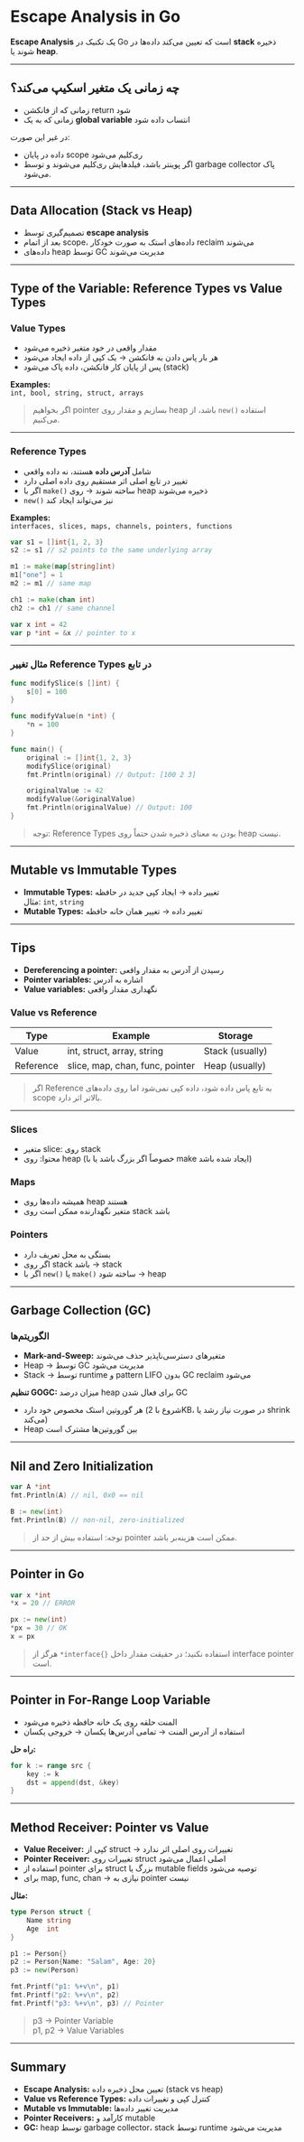 # Escape Analysis in Go

**Escape Analysis** یک تکنیک در Go است که تعیین می‌کند داده‌ها در **stack** ذخیره شوند یا **heap**.

---

## چه زمانی یک متغیر اسکیپ می‌کند؟

- زمانی که از فانکشن return شود
- زمانی که به یک **global variable** انتساب داده شود

در غیر این صورت:

- داده در پایان scope ری‌کلیم می‌شود
- اگر پوینتر باشد، فیلدهایش ری‌کلیم می‌شوند و توسط garbage collector پاک می‌شود.

---

## Data Allocation (Stack vs Heap)

- تصمیم‌گیری توسط **escape analysis**
- بعد از اتمام scope، داده‌های استک به صورت خودکار reclaim می‌شوند
- داده‌های heap توسط GC مدیریت می‌شوند

---

## Type of the Variable: Reference Types vs Value Types

### Value Types

- مقدار واقعی در خود متغیر ذخیره می‌شود
- هر بار پاس دادن به فانکشن → یک کپی از داده ایجاد می‌شود
- پس از پایان کار فانکشن، داده پاک می‌شود (stack)

**Examples:**  
`int, bool, string, struct, arrays`

> اگر بخواهیم pointer بسازیم و مقدار روی heap باشد، از `new()` استفاده می‌کنیم.

---

### Reference Types

- شامل **آدرس داده** هستند، نه داده واقعی
- تغییر در تابع اصلی اثر مستقیم روی داده اصلی دارد
- اگر با `make()` ساخته شوند → روی heap ذخیره می‌شوند
- `new()` نیز می‌تواند ایجاد کند

**Examples:**  
`interfaces, slices, maps, channels, pointers, functions`

```go
var s1 = []int{1, 2, 3}
s2 := s1 // s2 points to the same underlying array

m1 := make(map[string]int)
m1["one"] = 1
m2 := m1 // same map

ch1 := make(chan int)
ch2 := ch1 // same channel

var x int = 42
var p *int = &x // pointer to x
```

---

### مثال تغییر Reference Types در تابع

```go
func modifySlice(s []int) {  
    s[0] = 100  
}

func modifyValue(n *int) {  
    *n = 100  
}

func main() {  
    original := []int{1, 2, 3}  
    modifySlice(original)  
    fmt.Println(original) // Output: [100 2 3]  

    originalValue := 42  
    modifyValue(&originalValue)  
    fmt.Println(originalValue) // Output: 100  
}
```

> توجه: Reference Types بودن به معنای ذخیره شدن حتماً روی heap نیست.

---

## Mutable vs Immutable Types

- **Immutable Types:** تغییر داده → ایجاد کپی جدید در حافظه  
  مثال: `int`, `string`
- **Mutable Types:** تغییر داده → تغییر همان خانه حافظه  

---

## Tips

- **Dereferencing a pointer:** رسیدن از آدرس به مقدار واقعی  
- **Pointer variables:** اشاره به آدرس  
- **Value variables:** نگهداری مقدار واقعی  

### Value vs Reference

| Type | Example | Storage |
|------|---------|---------|
| Value | int, struct, array, string | Stack (usually) |
| Reference | slice, map, chan, func, pointer | Heap (usually) |

> اگر Reference به تابع پاس داده شود، داده کپی نمی‌شود اما روی داده‌های scope بالاتر اثر دارد.  

---

### Slices

- متغیر slice: روی stack  
- محتوا: روی heap (خصوصاً اگر بزرگ باشد یا با make ایجاد شده باشد)

### Maps

- همیشه داده‌ها روی heap هستند  
- متغیر نگهدارنده ممکن است روی stack باشد

### Pointers

- بستگی به محل تعریف دارد  
- اگر روی stack باشد → stack  
- اگر با `new()` یا `make()` ساخته شود → heap  

---

## Garbage Collection (GC)

### الگوریتم‌ها

- **Mark-and-Sweep:** متغیرهای دسترسی‌ناپذیر حذف می‌شوند  
- Heap → توسط GC مدیریت می‌شود  
- Stack → توسط runtime و pattern LIFO بدون GC reclaim می‌شود  

**تنظیم GOGC:** میزان درصد heap برای فعال شدن GC

- هر گوروتین استک مخصوص خود دارد (شروع با 2KB، در صورت نیاز رشد یا shrink می‌کند)  
- Heap بین گوروتین‌ها مشترک است

---

## Nil and Zero Initialization

```go
var A *int
fmt.Println(A) // nil, 0x0 == nil

B := new(int)
fmt.Println(B) // non-nil, zero-initialized
```

> توجه: استفاده بیش از حد از pointer ممکن است هزینه‌بر باشد.

---

## Pointer in Go

```go
var x *int
*x = 20 // ERROR

px := new(int)
*px = 30 // OK
x = px
```

> هرگز از `*interface{}` استفاده نکنید؛ در حقیقت مقدار داخل interface pointer است.

---

## Pointer in For-Range Loop Variable

- المنت حلقه روی یک خانه حافظه ذخیره می‌شود
- استفاده از آدرس المنت → تمامی آدرس‌ها یکسان → خروجی یکسان

**راه حل:**

```go
for k := range src {
    key := k
    dst = append(dst, &key)
}
```

---

## Method Receiver: Pointer vs Value

- **Value Receiver:** کپی از struct → تغییرات روی اصلی اثر ندارد  
- **Pointer Receiver:** تغییرات روی struct اصلی اعمال می‌شود  
- استفاده از pointer برای struct بزرگ یا mutable fields توصیه می‌شود  
- برای map, func, chan → نیازی به pointer نیست

**مثال:**

```go
type Person struct {
	Name string
	Age  int
}

p1 := Person{}
p2 := Person{Name: "Salam", Age: 20}
p3 := new(Person)

fmt.Printf("p1: %+v\n", p1)
fmt.Printf("p2: %+v\n", p2)
fmt.Printf("p3: %+v\n", p3) // Pointer
```

> p3 → Pointer Variable  
> p1, p2 → Value Variables  

---

## Summary

- **Escape Analysis:** تعیین محل ذخیره داده (stack vs heap)  
- **Value vs Reference Types:** کنترل کپی و تغییرات داده  
- **Mutable vs Immutable:** مدیریت تغییر داده‌ها  
- **Pointer Receivers:** کارآمد و mutable  
- **GC:** heap توسط garbage collector، stack توسط runtime مدیریت می‌شود

